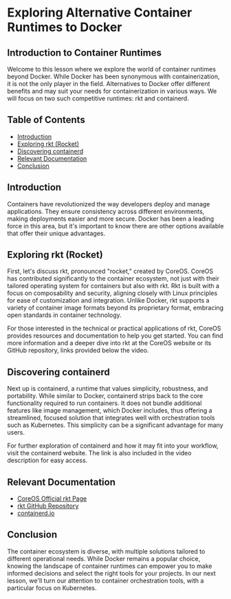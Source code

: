 # Exploring Alternative Container Runtimes to Docker

## Introduction to Container Runtimes

Welcome to this lesson where we explore the world of container runtimes beyond Docker. While Docker has been synonymous with containerization, it is not the only player in the field. Alternatives to Docker offer different benefits and may suit your needs for containerization in various ways. We will focus on two such competitive runtimes: rkt and containerd.

## Table of Contents

- [Introduction](#introduction)
- [Exploring rkt (Rocket)](#exploring-rkt)
- [Discovering containerd](#discovering-containerd)
- [Relevant Documentation](#relevant-documentation)
- [Conclusion](#conclusion)

## Introduction

Containers have revolutionized the way developers deploy and manage applications. They ensure consistency across different environments, making deployments easier and more secure. Docker has been a leading force in this area, but it's important to know there are other options available that offer their unique advantages.

## Exploring rkt (Rocket)

First, let's discuss rkt, pronounced "rocket," created by CoreOS. CoreOS has contributed significantly to the container ecosystem, not just with their tailored operating system for containers but also with rkt. Rkt is built with a focus on composability and security, aligning closely with Linux principles for ease of customization and integration. Unlike Docker, rkt supports a variety of container image formats beyond its proprietary format, embracing open standards in container technology.

For those interested in the technical or practical applications of rkt, CoreOS provides resources and documentation to help you get started. You can find more information and a deeper dive into rkt at the CoreOS website or its GitHub repository, links provided below the video.

## Discovering containerd

Next up is containerd, a runtime that values simplicity, robustness, and portability. While similar to Docker, containerd strips back to the core functionality required to run containers. It does not bundle additional features like image management, which Docker includes, thus offering a streamlined, focused solution that integrates well with orchestration tools such as Kubernetes. This simplicity can be a significant advantage for many users.

For further exploration of containerd and how it may fit into your workflow, visit the containerd website. The link is also included in the video description for easy access.

## Relevant Documentation

- [CoreOS Official rkt Page](https://coreos.com/rkt/)
- [rkt GitHub Repository](https://github.com/rkt/rkt)
- [containerd.io](https://containerd.io/)

## Conclusion

The container ecosystem is diverse, with multiple solutions tailored to different operational needs. While Docker remains a popular choice, knowing the landscape of container runtimes can empower you to make informed decisions and select the right tools for your projects. In our next lesson, we'll turn our attention to container orchestration tools, with a particular focus on Kubernetes.